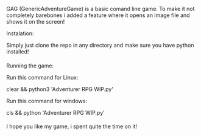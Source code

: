 GAG (GenericAdventureGame)
is a basic comand line game.
To make it not completely barebones 
i added a feature where it opens an 
image file and shows it on the screen!

Instalation:
 
Simply just clone the repo in any directory and make sure you have python installed!

####
Running the game:

Run this command for Linux:
    
clear && python3 'Adventurer RPG WIP.py'

Run this command for windows:

cls && python 'Adventurer RPG WIP.py'

####


I hope you like my game, i spent quite the time on it!
